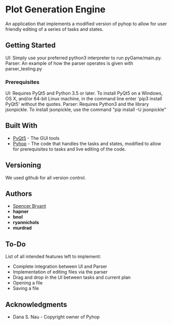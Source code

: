 # Plot Generation Engine

An application that implements a modified version of pyhop to allow for user friendly editing of a series of tasks and states.

## Getting Started

UI: Simply use your preferred python3 interpreter to run pyGame/main.py.
Parser: An example of how the parser operates is given with parser_testing.py

### Prerequisites

UI: Requires PyQt5 and Python 3.5 or later. To install PyQt5 on a Windows, OS X, and/or 64-bit Linux machine, in the command line enter 'pip3 install PyQt5' without the quotes.
Parser: Requires Python3 and the library jsonpickle. To install jsonpickle, use the command "pip install -U jsonpickle"

## Built With

* [PyQt5](https://www.riverbankcomputing.com/software/pyqt/download5) - The GUI tools
* [Pyhop](https://bitbucket.org/dananau/pyhop) - The code that handles the tasks and states, modified to allow for prerequisites to tasks and live editing of the code.

## Versioning

We used github for all version control.

## Authors

* [Spencer Bryant](https://github.com/sevistatic)
* **hapner**
* **bnol**
* **ryannichols**
* **murdrad**

## To-Do

List of all intended features left to implement:

* Complete integration between UI and Parser
* Implementation of editing files via the parser
* Drag and drop in the UI between tasks and current plan
* Opening a file
* Saving a file

## Acknowledgments

* Dana S. Nau - Copyright owner of Pyhop
